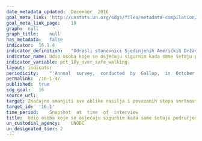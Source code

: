 ```yaml
---	
date_metadata_updated:	December  2016
goal_meta_link:	'http://unstats.un.org/sdgs/files/metadata-compilation/Metadata-Goal-16.pdf'
goal_meta_link_page:	10
graph:	null
graph_title:	null
has_metadata:	false
indicator:	16.1.4
indicator_definition:	"Odrasli stanovnici Sjedinjenih Američkih Država koji odgovore „Da“ na sljedeće pitanje: „Da li blizu naselja u kojem živite postoji područje, udaljeno unutar milje, gdje bi Vas bilo strah hodati sam navečer?“"
indicator_name:	Udio osoba koje se osjećaju sigurnim kada same šetaju područjem u kojem žive
indicator_variable:	pct_18y_over_safe_walking
layout:	indicator
periodicity:	"'Annual  survey,  conducted  by  Gallup,  in  October  of  each  year'"
permalink:	/16-1-4/
published:	true
sdg_goal:	16
source_url:	
target:	Značajno smanjiti sve oblike nasilja i povezanih stopa smrtnosti posvuda
target_id:	'16.1'
time_period:	Snapshot  at  time  of  interview
title:	Udio osoba koje se osjećaju sigurnim kada same šetaju područjem u kojem žive
un_custodial_agency:	UNODC
un_designated_tier:	2
---	
```

